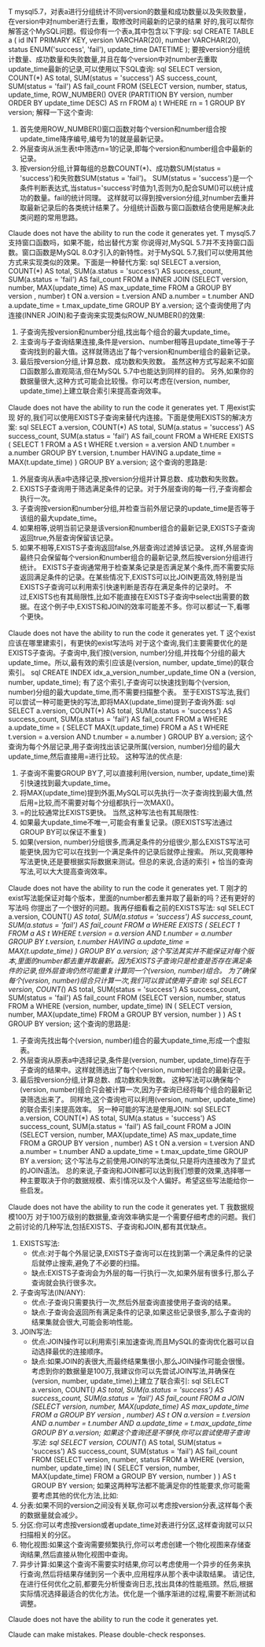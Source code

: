
T
mysql5.7，对表a进行分组统计不同version的数量和成功数量以及失败数量，在version中对number进行去重，取修改时间最新的记录的结果
好的,我可以帮你解答这个MySQL问题。假设你有一个表a,其中包含以下字段:
sql
CREATE TABLE a (
  id INT PRIMARY KEY,
  version VARCHAR(20),
  number VARCHAR(20),
  status ENUM('success', 'fail'),
  update_time DATETIME
);
要按version分组统计数量、成功数量和失败数量,并且在每个version中对number去重取update_time最新的记录,可以使用以下SQL查询:
sql
SELECT 
    version,
    COUNT(*) AS total,
    SUM(status = 'success') AS success_count,  
    SUM(status = 'fail') AS fail_count
FROM
    (SELECT 
        version, number, status, update_time,
        ROW_NUMBER() OVER (PARTITION BY version, number 
                           ORDER BY update_time DESC) AS rn
    FROM a) t
WHERE
    rn = 1
GROUP BY version;
解释一下这个查询:
1. 首先使用ROW_NUMBER()窗口函数对每个version和number组合按update_time降序编号,编号为1的就是最新记录。
2. 外层查询从派生表t中筛选rn=1的记录,即每个version和number组合中最新的记录。
3. 按version分组,计算每组的总数COUNT(*)、成功数SUM(status = 'success')和失败数SUM(status = 'fail')。
SUM(status = 'success')是一个条件判断表达式,当status='success'时值为1,否则为0,配合SUM()可以统计成功的数量。fail的统计同理。
这样就可以得到按version分组,对number去重并取最新记录后的各类统计结果了。分组统计函数与窗口函数结合使用是解决此类问题的常用思路。

Claude does not have the ability to run the code it generates yet.
T
mysql5.7支持窗口函数吗，如果不能，给出替代方案
你说得对,MySQL 5.7并不支持窗口函数。窗口函数是MySQL 8.0才引入的新特性。对于MySQL 5.7,我们可以使用其他方式来实现类似的效果。下面是一种替代方案:
sql
SELECT
    a.version,
    COUNT(*) AS total,
    SUM(a.status = 'success') AS success_count,
    SUM(a.status = 'fail') AS fail_count
FROM
    a
        INNER JOIN
    (SELECT
        version, number, MAX(update_time) AS max_update_time
    FROM
        a
    GROUP BY version , number) t ON a.version = t.version
        AND a.number = t.number
        AND a.update_time = t.max_update_time
GROUP BY a.version;
这个查询使用了内连接(INNER JOIN)和子查询来实现类似ROW_NUMBER()的效果:
1. 子查询先按version和number分组,找出每个组合的最大update_time。
2. 主查询与子查询结果连接,条件是version、number相等且update_time等于子查询找到的最大值。这样就筛选出了每个version和number组合的最新记录。
3. 最后按version分组,计算总数、成功数和失败数。
虽然这种方式写起来不如窗口函数那么直观简洁,但在MySQL 5.7中也能达到同样的目的。
另外,如果你的数据量很大,这种方式可能会比较慢。你可以考虑在(version, number, update_time)上建立联合索引来提高查询效率。

Claude does not have the ability to run the code it generates yet.
T
用exist实现
好的,我们可以使用EXISTS子查询来替代内连接。下面是使用EXISTS的解决方案:
sql
SELECT
    a.version,
    COUNT(*) AS total,
    SUM(a.status = 'success') AS success_count,
    SUM(a.status = 'fail') AS fail_count
FROM
    a
WHERE
    EXISTS (
        SELECT
            1
        FROM
            a AS t
        WHERE
            t.version = a.version
                AND t.number = a.number
        GROUP BY
            t.version, t.number
        HAVING
            a.update_time = MAX(t.update_time)
    )
GROUP BY a.version;
这个查询的思路是:
1. 外层查询从表a中选择记录,按version分组并计算总数、成功数和失败数。
2. EXISTS子查询用于筛选满足条件的记录。对于外层查询的每一行,子查询都会执行一次。
3. 子查询按version和number分组,并检查当前外层记录的update_time是否等于该组的最大update_time。
4. 如果相等,说明当前记录是该version和number组合的最新记录,EXISTS子查询返回true,外层查询保留该记录。
5. 如果不相等,EXISTS子查询返回false,外层查询过滤掉该记录。
这样,外层查询最终只会保留每个version和number组合的最新记录,然后按version分组进行统计。
EXISTS子查询通常用于检查某条记录是否满足某个条件,而不需要实际返回满足条件的记录。在某些情况下,EXISTS可以比JOIN更高效,特别是当EXISTS子查询可以利用索引快速判断是否存在满足条件的记录时。
不过,EXISTS也有其局限性,比如不能直接在EXISTS子查询中select出需要的数据。在这个例子中,EXISTS和JOIN的效率可能差不多。你可以都试一下,看哪个更快。

Claude does not have the ability to run the code it generates yet.
T
这个exist应该在哪里建索引，有更快的exist写法吗
对于这个查询,我们主要需要优化的是EXISTS子查询。子查询中,我们按(version, number)分组,并找每个分组的最大update_time。所以,最有效的索引应该是(version, number, update_time)的联合索引。
sql
CREATE INDEX idx_a_version_number_update_time ON a (version, number, update_time);
有了这个索引,子查询可以快速找到每个(version, number)分组的最大update_time,而不需要扫描整个表。
至于EXISTS写法,我们可以尝试一种可能更快的写法,即将MAX(update_time)提到子查询外面:
sql
SELECT
    a.version,
    COUNT(*) AS total,
    SUM(a.status = 'success') AS success_count,
    SUM(a.status = 'fail') AS fail_count
FROM
    a
WHERE
    a.update_time = (
        SELECT
            MAX(t.update_time)
        FROM
            a AS t
        WHERE
            t.version = a.version
                AND t.number = a.number
    )
GROUP BY a.version;
这个查询为每个外层记录,用子查询找出该记录所属(version, number)分组的最大update_time,然后直接用=进行比较。
这种写法的优点是:
1. 子查询不需要GROUP BY了,可以直接利用(version, number, update_time)索引快速找到最大update_time。
2. 将MAX(update_time)提到外面,MySQL可以先执行一次子查询找到最大值,然后用=比较,而不需要对每个分组都执行一次MAX()。
3. =的比较通常比EXISTS更快。
当然,这种写法也有其局限性:
1. 如果最大update_time不唯一,可能会有重复记录。(原EXISTS写法通过GROUP BY可以保证不重复)
2. 如果(version, number)分组很多,而满足条件的分组很少,那么EXISTS写法可能更快,因为它可以在找到一个满足条件的记录后就停止搜索。
所以,究竟哪种写法更快,还是要根据实际数据来测试。但总的来说,合适的索引 + 恰当的查询写法,可以大大提高查询效率。

Claude does not have the ability to run the code it generates yet.
T
刚才的exist写法能保证对每个版本，里面的number都去重并取了最新的吗？还有更好的写法吗
你提出了一个很好的问题。我再仔细看看之前的EXISTS写法:
sql
SELECT
    a.version,
    COUNT(*) AS total,
    SUM(a.status = 'success') AS success_count,
    SUM(a.status = 'fail') AS fail_count
FROM
    a
WHERE
    EXISTS (
        SELECT
            1
        FROM
            a AS t
        WHERE
            t.version = a.version
                AND t.number = a.number
        GROUP BY
            t.version, t.number
        HAVING
            a.update_time = MAX(t.update_time)
    )
GROUP BY a.version;
这个写法其实并不能保证对每个版本,里面的number都去重并取最新。因为EXISTS子查询只是检查是否存在满足条件的记录,但外层查询仍然可能重复计算同一个(version, number)组合。
为了确保每个(version, number)组合只计算一次,我们可以尝试使用子查询:
sql
SELECT
    version,
    COUNT(*) AS total,
    SUM(status = 'success') AS success_count,
    SUM(status = 'fail') AS fail_count
FROM
    (SELECT
        version, number, status
    FROM
        a
    WHERE
        (version, number, update_time) IN (
            SELECT
                version, number, MAX(update_time)
            FROM
                a
            GROUP BY
                version, number
        )
    ) AS t
GROUP BY
    version;
这个查询的思路是:
1. 子查询先找出每个(version, number)组合的最大update_time,形成一个虚拟表。
2. 外层查询从原表a中选择记录,条件是(version, number, update_time)存在于子查询的结果中。这样就筛选出了每个(version, number)组合的最新记录。
3. 最后按version分组,计算总数、成功数和失败数。
这种写法可以确保每个(version, number)组合只会被计算一次,因为子查询已经将每个组合的最新记录筛选出来了。
同样地,这个查询也可以利用(version, number, update_time)的联合索引来提高效率。
另一种可能的写法是使用JOIN:
sql
SELECT
    a.version,
    COUNT(*) AS total,
    SUM(a.status = 'success') AS success_count,
    SUM(a.status = 'fail') AS fail_count
FROM
    a
        JOIN
    (SELECT
        version, number, MAX(update_time) AS max_update_time
    FROM
        a
    GROUP BY version , number) AS t ON a.version = t.version
        AND a.number = t.number
        AND a.update_time = t.max_update_time
GROUP BY a.version;
这个写法与之前使用JOIN的写法类似,只是将内连接改为了显式的JOIN语法。
总的来说,子查询和JOIN都可以达到我们想要的效果,选择哪一种主要取决于你的数据规模、索引情况以及个人偏好。希望这些写法能给你一些启发。

Claude does not have the ability to run the code it generates yet.
T
我数据规模100万
对于100万级别的数据量,查询效率确实是一个需要仔细考虑的问题。我们之前讨论的几种写法,包括EXISTS、子查询和JOIN,都有其优缺点。
1. EXISTS写法:
    * 优点:对于每个外层记录,EXISTS子查询可以在找到第一个满足条件的记录后就停止搜索,避免了不必要的扫描。
    * 缺点:EXISTS子查询会为外层的每一行执行一次,如果外层有很多行,那么子查询就会执行很多次。
2. 子查询写法(IN/ANY):
    * 优点:子查询只需要执行一次,然后外层查询直接使用子查询的结果。
    * 缺点:子查询会返回所有满足条件的记录,如果这些记录很多,那么子查询的结果集就会很大,可能会影响性能。
3. JOIN写法:
    * 优点:JOIN操作可以利用索引来加速查询,而且MySQL的查询优化器可以自动选择最优的连接顺序。
    * 缺点:如果JOIN的表很大,而最终结果集很小,那么JOIN操作可能会很慢。
考虑到你的数据量是100万,我建议你可以先尝试JOIN写法,并确保在(version, number, update_time)上建立了联合索引:
sql
SELECT
    a.version,
    COUNT(*) AS total,
    SUM(a.status = 'success') AS success_count,
    SUM(a.status = 'fail') AS fail_count
FROM
    a
        JOIN
    (SELECT
        version, number, MAX(update_time) AS max_update_time
    FROM
        a
    GROUP BY version , number) AS t ON a.version = t.version
        AND a.number = t.number
        AND a.update_time = t.max_update_time
GROUP BY a.version;
如果这个查询还是不够快,你可以尝试使用子查询写法:
sql
SELECT
    version,
    COUNT(*) AS total,
    SUM(status = 'success') AS success_count,
    SUM(status = 'fail') AS fail_count
FROM
    (SELECT
        version, number, status
    FROM
        a
    WHERE
        (version, number, update_time) IN (
            SELECT
                version, number, MAX(update_time)
            FROM
                a
            GROUP BY
                version, number
        )
    ) AS t
GROUP BY
    version;
如果这两种写法都不能满足你的性能要求,你可能需要考虑其他的优化方法,比如:
1. 分表:如果不同的version之间没有关联,你可以考虑按version分表,这样每个表的数据量就会减少。
2. 分区:你可以考虑按version或者update_time对表进行分区,这样查询就可以只扫描相关的分区。
3. 物化视图:如果这个查询需要频繁执行,你可以考虑创建一个物化视图来存储查询结果,然后直接从物化视图中查询。
4. 异步计算:如果这个查询不需要实时结果,你可以考虑使用一个异步的任务来执行查询,然后将结果存储到另一个表中,应用程序从那个表中读取结果。
请记住,在进行任何优化之前,都要先分析慢查询日志,找出具体的性能瓶颈。然后,根据实际情况选择最适合的优化方法。优化是一个循序渐进的过程,需要不断测试和调整。

Claude does not have the ability to run the code it generates yet.

Claude can make mistakes. Please double-check responses.
